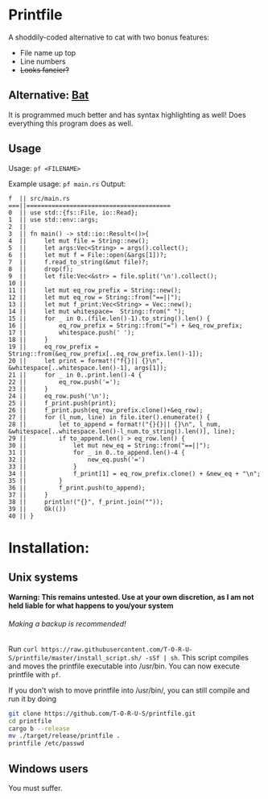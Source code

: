 # Printfile
A shoddily-coded alternative to cat with two bonus features:
- File name up top
- Line numbers
- ~~Looks fancier?~~

## Alternative: [Bat](https://github.com/sharkdp/bat)
It is programmed much better and has syntax highlighting as well!
Does everything this program does as well.

## Usage
Usage:
`pf <FILENAME>`

Example usage:
`pf main.rs`
Output:
```
f  || src/main.rs
===||========================================
0  || use std::{fs::File, io::Read};
1  || use std::env::args;
2  || 
3  || fn main() -> std::io::Result<()>{
4  ||     let mut file = String::new();
5  ||     let args:Vec<String> = args().collect();
6  ||     let mut f = File::open(&args[1])?;
7  ||     f.read_to_string(&mut file)?;
8  ||     drop(f);
9  ||     let file:Vec<&str> = file.split('\n').collect();
10 ||     
11 ||     let mut eq_row_prefix = String::new();
12 ||     let mut eq_row = String::from("==||");
13 ||     let mut f_print:Vec<String> = Vec::new();
14 ||     let mut whitespace=  String::from(" ");
15 ||     for _ in 0..(file.len()-1).to_string().len() {
16 ||         eq_row_prefix = String::from("=") + &eq_row_prefix;
17 ||         whitespace.push(' ');
18 ||     }
19 ||     eq_row_prefix = String::from(&eq_row_prefix[..eq_row_prefix.len()-1]);
20 ||     let print = format!("f{}|| {}\n", &whitespace[..whitespace.len()-1], args[1]);
21 ||     for _ in 0..print.len()-4 {
22 ||         eq_row.push('=');
23 ||     }
24 ||     eq_row.push('\n');
25 ||     f_print.push(print);
26 ||     f_print.push(eq_row_prefix.clone()+&eq_row);
27 ||     for (l_num, line) in file.iter().enumerate() {
28 ||         let to_append = format!("{}{}|| {}\n", l_num, &whitespace[..whitespace.len()-l_num.to_string().len()], line);
29 ||         if to_append.len() > eq_row.len() {
30 ||             let mut new_eq = String::from("==||");
31 ||             for _ in 0..to_append.len()-4 {
32 ||                 new_eq.push('=')
33 ||             }
34 ||             f_print[1] = eq_row_prefix.clone() + &new_eq + "\n";
35 ||         }
36 ||         f_print.push(to_append);
37 ||     }
38 ||     println!("{}", f_print.join(""));
39 ||     Ok(())
40 || }
```

# Installation:

## Unix systems
**Warning: This remains untested. Use at your own discretion, as I am not held liable for what happens to you/your system**
###### Making a backup is recommended!

Run `curl https://raw.githubusercontent.com/T-O-R-U-S/printfile/master/install_script.sh/ -sSf | sh`. 
This script compiles and moves the printfile executable into /usr/bin.
You can now execute printfile with `pf`.

If you don't wish to move printfile into /usr/bin/, you can still compile and run it by doing
```sh
git clone https://github.com/T-O-R-U-S/printfile.git
cd printfile
cargo b --release
mv ./target/release/printfile .
printfile /etc/passwd
```

## Windows users
You must suffer.